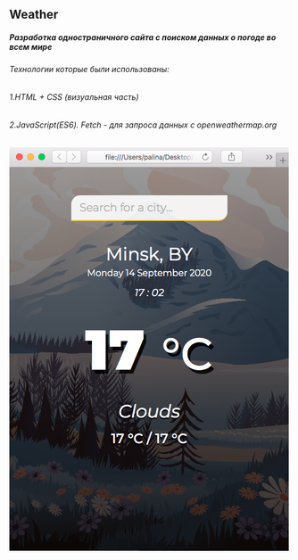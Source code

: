 ## Weather
##### Разработка одностраничного сайта с поиском данных о погоде во всем мире
###### Технологии которые были использованы:
###### 1.HTML + CSS (визуальная часть)
###### 2.JavaScript(ES6). Fetch - для запроса данных с openweathermap.org
![Image alt](https://github.com/Aleinikowa/images/blob/master/1.png)
